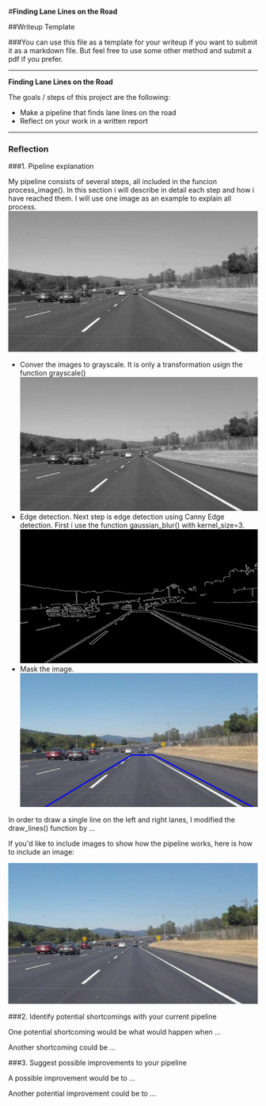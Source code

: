 #**Finding Lane Lines on the Road** 

##Writeup Template

###You can use this file as a template for your writeup if you want to submit it as a markdown file. But feel free to use some other method and submit a pdf if you prefer.

---

**Finding Lane Lines on the Road**

The goals / steps of this project are the following:
* Make a pipeline that finds lane lines on the road
* Reflect on your work in a written report


[//]: # (Image References)

[image1]: ./test_images/solidWhiteCurve.jpg "Original"
[image2]: ./examples/solidWhiteCurve_gray.jpg "Grayscale"
[image3]: ./examples/solidWhiteCurve_edges.jpg "Edges"
[image4]: ./examples/solidWhiteCurve_mask.jpg "Mask"
[image5]: ./examples/solidWhiteCurve_masked.jpg "Edges Masked"
[image6]: ./examples/solidWhiteCurve_hough.jpg "Hough Transformation"
[image7]: ./examples/solidWhiteCurve_average.jpg "Lines Modification"


---

### Reflection

###1. Pipeline explanation

My pipeline consists of several steps, all included in the funcion process_image(). In this section i will describe in detail each step and how i have reached them. I will use one image as an example to explain all process.
![alt text][image2]

* Conver the images to grayscale. It is only a transformation usign the function grayscale()
![alt text][image2]
* Edge detection. Next step is edge detection using Canny Edge detection. First i use the function gaussian_blur() with kernel_size=3. 
![alt text][image3]
* Mask the image.
![alt text][image4]

In order to draw a single line on the left and right lanes, I modified the draw_lines() function by ...

If you'd like to include images to show how the pipeline works, here is how to include an image: 

![alt text][image1]


###2. Identify potential shortcomings with your current pipeline


One potential shortcoming would be what would happen when ... 

Another shortcoming could be ...


###3. Suggest possible improvements to your pipeline

A possible improvement would be to ...

Another potential improvement could be to ...